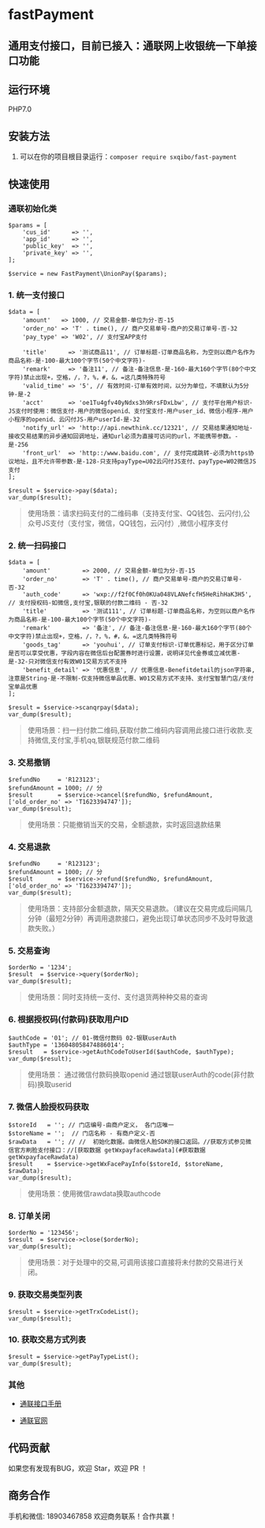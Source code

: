 # fastPayment

## 通用支付接口，目前已接入：通联网上收银统一下单接口功能
## 运行环境
PHP7.0

## 安装方法
1. 可以在你的项目根目录运行：`composer require sxqibo/fast-payment`

## 快速使用
### 通联初始化类
```
$params = [
    'cus_id'      => '',
    'app_id'      => '',
    'public_key'  => '',
    'private_key' => '',
];

$service = new FastPayment\UnionPay($params);

```

### 1. 统一支付接口
```
$data = [
    'amount'   => 1000, // 交易金额-单位为分-否-15
    'order_no' => 'T' . time(), // 商户交易单号-商户的交易订单号-否-32
    'pay_type' => 'W02', // 支付宝APP支付

    'title'      => '测试商品11', // 订单标题-订单商品名称，为空则以商户名作为商品名称-是-100-最大100个字节(50个中文字符)-
    'remark'     => '备注11', // 备注-备注信息-是-160-最大160个字节(80个中文字符)禁止出现+，空格，/，?，%，#，&，=这几类特殊符号
    'valid_time' => '5', // 有效时间-订单有效时间，以分为单位，不填默认为5分钟-是-2
    'acct'       => 'oe1Tu4gfv40yNdxs3h9RrsFDxLbw', // 支付平台用户标识-JS支付时使用：微信支付-用户的微信openid、支付宝支付-用户user_id、微信小程序-用户小程序的openid、云闪付JS-用户userId-是-32
    'notify_url' => 'http://api.newthink.cc/12321', // 交易结果通知地址-接收交易结果的异步通知回调地址，通知url必须为直接可访问的url，不能携带参数。-是-256
    'front_url'  => 'http::/www.baidu.com', // 支付完成跳转-必须为https协议地址，且不允许带参数-是-128-只支持payType=U02云闪付JS支付、payType=W02微信JS支付
];

$result = $service->pay($data);
var_dump($result);
```
>使用场景：请求扫码支付的二维码串（支持支付宝、QQ钱包、云闪付),公众号JS支付（支付宝，微信，QQ钱包，云闪付）,微信小程序支付

### 2. 统一扫码接口
```
$data = [
    'amount'         => 2000, // 交易金额-单位为分-否-15
    'order_no'       => 'T' . time(), // 商户交易单号-商户的交易订单号-否-32
    'auth_code'      => 'wxp://f2f0Cf0h0KUa048VLANefcfH5HeRihHaK3H5', // 支付授权码-如微信,支付宝,银联的付款二维码 - 否-32
    'title'          => '测试111', // 订单标题-订单商品名称，为空则以商户名作为商品名称-是-100-最大100个字节(50个中文字符)-
    'remark'         => '备注', // 备注-备注信息-是-160-最大160个字节(80个中文字符)禁止出现+，空格，/，?，%，#，&，=这几类特殊符号
    'goods_tag'      => 'youhui', // 订单支付标识-订单优惠标记，用于区分订单是否可以享受优惠，字段内容在微信后台配置券时进行设置，说明详见代金券或立减优惠-是-32-只对微信支付有效W01交易方式不支持
    'benefit_detail' => '优惠信息', // 优惠信息-Benefitdetail的json字符串,注意是String-是-不限制-仅支持微信单品优惠、W01交易方式不支持、支付宝智慧门店/支付宝单品优惠
];

$result = $service->scanqrpay($data);
var_dump($result);
```
> 使用场景：扫一扫付款二维码,获取付款二维码内容调用此接口进行收款.支持微信,支付宝,手机qq,银联规范付款二维码
### 3. 交易撤销
```
$refundNo     = 'R123123';
$refundAmount = 1000; // 分
$result       = $service->cancel($refundNo, $refundAmount, ['old_order_no' => 'T1623394747']);
var_dump($result);
```
> 使用场景：只能撤销当天的交易，全额退款，实时返回退款结果

### 4. 交易退款
```
$refundNo     = 'R123123';
$refundAmount = 1000; // 分
$result       = $service->refund($refundNo, $refundAmount, ['old_order_no' => 'T1623394747']);
var_dump($result);
```
> 使用场景：支持部分金额退款，隔天交易退款。（建议在交易完成后间隔几分钟（最短2分钟）再调用退款接口，避免出现订单状态同步不及时导致退款失败。）

### 5. 交易查询
```
$orderNo = '1234';
$result  = $service->query($orderNo);
var_dump($result);
```
> 使用场景：同时支持统一支付、支付退货两种种交易的查询

### 6. 根据授权码(付款码)获取用户ID
```
$authCode = '01'; // 01-微信付款码 02-银联userAuth
$authType = '136048058474886014';
$result   = $service->getAuthCodeToUserId($authCode, $authType);
var_dump($result);
```
> 使用场景：
  通过微信付款码换取openid
  通过银联userAuth的code(非付款码)换取userid

### 7. 微信人脸授权码获取
```
$storeId   = ''; // 门店编号-由商户定义， 各门店唯一
$storeName = '';  // 门店名称 - 有商户定义-否
$rawData   = ''; // //  初始化数据。由微信人脸SDK的接口返回。//获取方式参见微信官方刷脸支付接口：//[获取数据 getWxpayfaceRawdata](#获取数据 getWxpayfaceRawdata)
$result    = $service->getWxFacePayInfo($storeId, $storeName, $rawData);
var_dump($result);
```
> 使用场景：使用微信rawdata换取authcode

### 8. 订单关闭
```
$orderNo = '123456';
$result  = $service->close($orderNo);
var_dump($result);
```
> 使用场景：对于处理中的交易,可调用该接口直接将未付款的交易进行关闭。

### 9. 获取交易类型列表
```
$result = $service->getTrxCodeList();
var_dump($result);
```
### 10. 获取交易方式列表
```
$result = $service->getPayTypeList();
var_dump($result);
```
### 其他
- [通联接口手册](https://aipboss.allinpay.com/know/devhelp/main.php?pid=15)

- [通联官网](https://vsp.allinpay.com/login)

## 代码贡献

如果您有发现有BUG，欢迎 Star，欢迎 PR ！

## 商务合作
手机和微信: 18903467858
欢迎商务联系！合作共赢！
